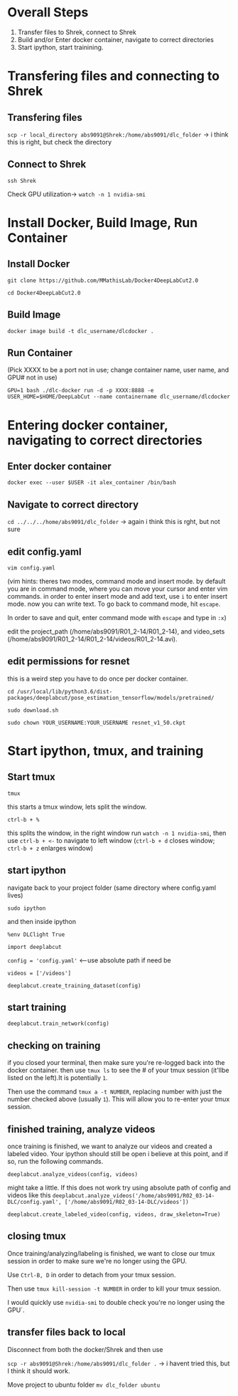 # Overall Steps

1. Transfer files to Shrek, connect to Shrek
2. Build and/or Enter docker container, navigate to correct directories
3. Start ipython, start trainining.

# Transfering files and connecting to Shrek

## Transfering files

`scp -r local_directory abs9091@Shrek:/home/abs9091/dlc_folder` -> i think this is right, but check the directory

## Connect to Shrek

 `ssh Shrek`
 
 Check GPU utilization-> `watch -n 1 nvidia-smi`

# Install Docker, Build Image, Run Container 

## Install Docker

`git clone https://github.com/MMathisLab/Docker4DeepLabCut2.0`

`cd Docker4DeepLabCut2.0`

## Build Image

`docker image build -t dlc_username/dlcdocker .`

## Run Container

(Pick XXXX to be a port not in use; change container name, user name, and GPU# not in use)

`GPU=1 bash ./dlc-docker run -d -p XXXX:8888 -e USER_HOME=$HOME/DeepLabCut --name containername dlc_username/dlcdocker`

# Entering docker container, navigating to correct directories

## Enter docker container

`docker exec --user $USER -it alex_container /bin/bash`

## Navigate to correct directory

`cd ../../../home/abs9091/dlc_folder` -> again i think this is rght, but not sure

## edit config.yaml
`vim config.yaml`

(vim hints: theres two modes, command mode and insert mode. by default you are in command mode, where you can move your cursor and enter vim commands. in order to enter insert mode and add text, use `i` to enter insert mode. now you can write text. To go back to command mode, hit `escape`. 

In order to save and quit, enter command mode with `escape` and type in `:x`)

edit the project_path (/home/abs9091/R01_2-14/R01_2-14), and video_sets (/home/abs9091/R01_2-14/R01_2-14/videos/R01_2-14.avi). 

## edit permissions for resnet
this is a weird step you have to do once per docker container.

`cd /usr/local/lib/python3.6/dist-packages/deeplabcut/pose_estimation_tensorflow/models/pretrained/`

`sudo download.sh`

`sudo chown YOUR_USERNAME:YOUR_USERNAME resnet_v1_50.ckpt`

# Start ipython, tmux, and training

## Start tmux

`tmux`

this starts a tmux window, lets split the window.

`ctrl-b + %`

this splits the window, in the right window run `watch -n 1 nvidia-smi`, then use `ctrl-b + <-` to navigate to left window (`ctrl-b + d` closes window; `ctrl-b + z` enlarges window)

## start ipython
navigate back to your project folder (same directory where config.yaml lives)

`sudo ipython`

and then inside ipython

`%env DLClight True`

`import deeplabcut`

`config = 'config.yaml'` <--use absolute path if need be

`videos = ['/videos']`

`deeplabcut.create_training_dataset(config)`

## start training

`deeplabcut.train_network(config)`

## checking on training

if you closed your terminal, then make sure you're re-logged back into the docker container. then use `tmux ls` to see the # of your tmux session (it'llbe listed on the left).It is potentially `1`.

Then use the command `tmux a -t NUMBER`, replacing number with just the number checked above (usually `1`). This will allow you to re-enter your tmux session.

## finished training, analyze videos

once training is finished, we want to analyze our videos and created a labeled video. Your ipython should still be open i believe at this point, and if so, run the following commands.

`deeplabcut.analyze_videos(config, videos)`

might take a little. If this does not work try using absolute path of config and videos like this `deeplabcut.analyze_videos('/home/abs9091/R02_03-14-DLC/config.yaml', ['/home/abs9091/R02_03-14-DLC/videos'])`

`deeplabcut.create_labeled_video(config, videos, draw_skeleton=True)`

## closing tmux

Once training/analyzing/labeling is finished, we want to close our tmux session in order to make sure we're no longer using the GPU. 

Use `Ctrl-B, D` in order to detach from your tmux session.

Then use `tmux kill-session -t NUMBER` in order to kill your tmux session.

I would quickly use `nvidia-smi` to double check you're no longer using the GPU`.

## transfer files back to local

Disconnect from both the docker/Shrek and then use 

`scp -r abs9091@Shrek:/home/abs9091/dlc_folder .` -> i havent tried this, but I think it should work.

Move project to ubuntu folder `mv dlc_folder ubuntu`
